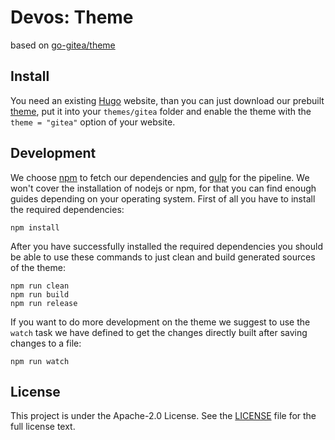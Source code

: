 # Devos: Theme

based on [go-gitea/theme](https://github.com/go-gitea/theme)


## Install

You need an existing [Hugo](https://github.com/spf13/hugo) website, than you can
just download our prebuilt [theme](https://dl.gitea.io/theme/master.tar.gz), put
it into your `themes/gitea` folder and enable the theme with the
`theme = "gitea"` option of your website.

## Development

We choose [npm](https://npmjs.org) to fetch our dependencies and
[gulp](https://gulpjs.com/) for the pipeline. We won't cover the installation of
nodejs or npm, for that you can find enough guides depending on your operating
system. First of all you have to install the required dependencies:

```
npm install
```

After you have successfully installed the required dependencies you should be
able to use these commands to just clean and build generated sources of the
theme:

```
npm run clean
npm run build
npm run release
```

If you want to do more development on the theme we suggest to use the `watch`
task we have defined to get the changes directly built after saving changes to
a file:

```
npm run watch
```

## License

This project is under the Apache-2.0 License. See the [LICENSE](LICENSE) file
for the full license text.
